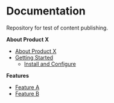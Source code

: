 # Documentation

Repository for test of content publishing.

**About Product X**

* [About Product X](getting-started/about-product-x.md)
* [Getting Started](getting-started/getting-started.md)
  * [Install and Configure](getting-started/installation-and-configuration.md)


**Features**

* [Feature A](features/feature-a.md)
* [Feature B](features/feature-b.md)
